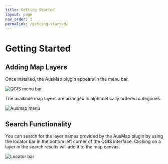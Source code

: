 ```yaml
---
title: Getting Started
layout: page
nav_order: 3
permalink: /getting-started/
---
```


# Getting Started

## Adding Map Layers

Once installed, the AusMap plugin appears in the menu bar.

![QGIS menu bar](/assets/images/menu-bar.png)

The available map layers are arranged in alphabetically ordered categories.

![Ausmap menu](/assets/images/ausmap-menu.png)

## Search Functionality

You can search for the layer names provided by the AusMap plugin by using the locator bar in the bottom left corner of the QGIS interface. Clicking on a layer in the search results will add it to the map canvas.

![Locator bar](/assets/images/search.png)
